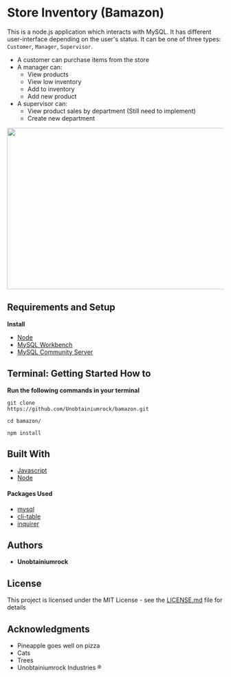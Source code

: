 # Store Inventory (Bamazon)
This is a node.js application which interacts with MySQL. It has different user-interface depending on the user's status. It can be one of three types: `Customer`, `Manager`, `Supervisor`.
* A customer can purchase items from the store
* A manager can: 
  * View products
  * View low inventory
  * Add to inventory
  * Add new product 
* A supervisor can:
  * View product sales by department (Still need to implement)
  * Create new department

<!-- <img src="demo.gif" height="375" width="600"/> -->
<img src="demo.gif" height="375" width="600"/>

## Requirements and Setup

**Install**
* [Node](https://nodejs.org/en/download/) 
* [MySQL Workbench](https://dev.mysql.com/downloads/workbench/)
* [MySQL Community Server](https://dev.mysql.com/downloads/mysql/)

## Terminal: Getting Started How to
**Run the following commands in your terminal**

```
git clone
https://github.com/Unobtainiumrock/bamazon.git

cd bamazon/

npm install
```

## Built With

* [Javascript](https://eloquentjavascript.net/)
* [Node](https://nodejs.org/en/)

#### Packages Used
* [mysql](https://github.com/mysqljs/mysql)
* [cli-table](https://github.com/Automattic/cli-table)
* [inquirer](https://github.com/SBoudrias/Inquirer.js)


## Authors

* **Unobtainiumrock**

## License

This project is licensed under the MIT License - see the [LICENSE.md](LICENSE.md) file for details

## Acknowledgments

* Pineapple goes well on pizza
* Cats
* Trees
* Unobtainiumrock Industries ®

